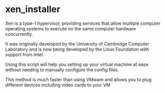 
# xen_installer


Xen is a type-1 hypervisor, providing services that allow multiple computer operating systems to execute on the same computer hardware concurrently. 

It was originally developed by the University of Cambridge Computer Laboratory and is now being developed by the Linux Foundation with support from Intel.

Using this script will help you setting up your virtual machine at ease without needing to manually configure the config files.

This method is much faster than using VMware and allows you to plug different devices including video cards to your VM
